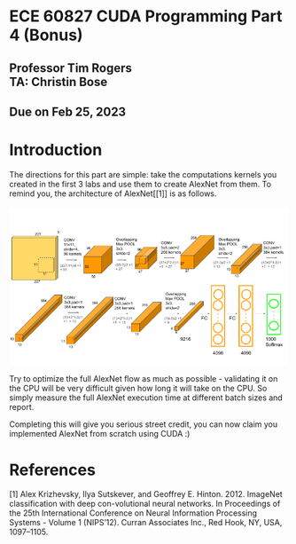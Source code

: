 
# ECE 60827 CUDA Programming Part 4 (Bonus)

## Professor Tim Rogers <br> TA: Christin Bose

## Due on Feb 25, 2023

# Introduction


The directions for this part are simple: take the computations kernels you
created in the first 3 labs and use them to create AlexNet from them.
To remind you, the architecture of AlexNet[[1]] is as follows.
<span style="display:block;text-align:center">\
    ![AlexNet Architecture](./figs/alexnet.png)
</span>

Try to optimize the full AlexNet flow as much as possible - validating it on the
CPU will be very difficult given how long it will take on the CPU. So simply
measure the full AlexNet execution time at different batch sizes and report.

Completing this will give you serious street credit, you can now claim you
implemented AlexNet from scratch using CUDA :)

# References

<a id="1">[1]</a>
Alex Krizhevsky, Ilya Sutskever, and Geoffrey E. Hinton. 2012. ImageNet classification with deep con-volutional neural networks. In Proceedings of the 25th International Conference on Neural Information Processing Systems - Volume 1 (NIPS’12). Curran Associates Inc., Red Hook, NY, USA, 1097–1105.
